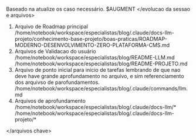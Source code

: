 Baseado na <evolucao da sessao e arquivos> atualize os <arquivos chave> caso
necessário.
<evolucao da sessao e arquivos>
$AUGMENT
</evolucao da sessao e arquivos>
<arquivos chave>
1) Arquivo de Roadmap principal
/home/notebook/workspace/especialistas/blog/.claude/docs-llm-projeto/conhecimento-base-projeto/boas-praticas/ROADMAP-MODERNO-DESENVOLVIMENTO-ZERO-PLATAFORMA-CMS.md 
2) Arquivos de Validacao do usuário
/home/notebook/workspace/especialistas/blog/README-LLM.md 
/home/notebook/workspace/especialistas/blog/README-PROJETO.md
3) Arquivo de ponto inicial para inicio de tarefas lembrando de que nao deve
have grande aprofundamento no arquivo, e sim referenciamento dos arquivso de
parofundamentos.
/home/notebook/workspace/especialistas/blog/.claude/commands/llm.md
4) Arquivos de aprofundamento
/home/notebook/workspace/especialistas/blog/.claude/docs-llm/*
/home/notebook/workspace/especialistas/blog/.claude/docs-llm-projeto/*


</arquivos chave>

